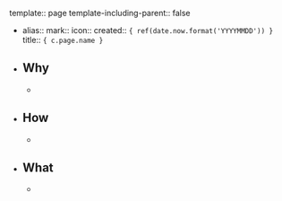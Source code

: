 template:: page
template-including-parent:: false

  - alias:: 
    mark:: 
    icon:: 
    created:: ``{ ref(date.now.format('YYYYMMDD')) }``
    title::  ``{ c.page.name }``
  - ## Why
    -
  - ## How
    -
  - ## What
    -